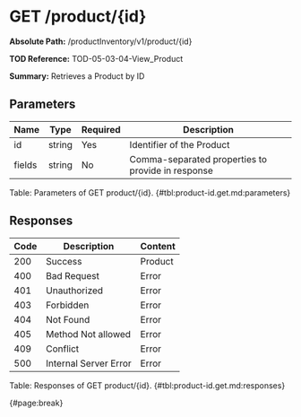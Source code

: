 <!--
    ATTENTION: This file was generated via gradle!
               Do NOT manually edit this file! Any such changes will be overwritten!
-->

# GET /product/{id}

**Absolute Path:** /productInventory/v1/product/{id}

**TOD Reference:** TOD-05-03-04-View_Product

**Summary:** Retrieves a Product by ID

## Parameters

| Name | Type | Required | Description |
| ------ | ------ | --- | ------------ |
| id | string | Yes | Identifier of the Product |
| fields | string | No | Comma-separated properties to provide in response |

Table: Parameters of GET product/{id}. {#tbl:product-id.get.md:parameters}

## Responses

| Code | Description | Content |
|------|-------------|---------|
| 200 | Success | Product |
| 400 | Bad Request | Error |
| 401 | Unauthorized | Error |
| 403 | Forbidden | Error |
| 404 | Not Found | Error |
| 405 | Method Not allowed | Error |
| 409 | Conflict | Error |
| 500 | Internal Server Error | Error |

Table: Responses of GET product/{id}. {#tbl:product-id.get.md:responses}

{#page:break}
